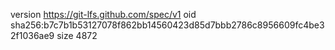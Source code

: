 version https://git-lfs.github.com/spec/v1
oid sha256:b7c7b1b53127078f862bb14560423d85d7bbb2786c8956609fc4be32f1036ae9
size 4872
